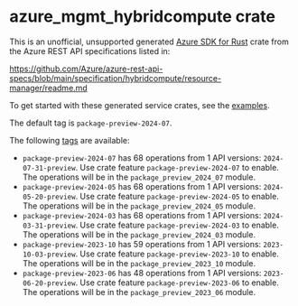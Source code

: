 # azure_mgmt_hybridcompute crate

This is an unofficial, unsupported generated [Azure SDK for Rust](https://github.com/Azure/azure-sdk-for-rust/tree/legacy) crate from the Azure REST API specifications listed in:

https://github.com/Azure/azure-rest-api-specs/blob/main/specification/hybridcompute/resource-manager/readme.md

To get started with these generated service crates, see the [examples](https://github.com/Azure/azure-sdk-for-rust/blob/legacy/services/README.md#examples).

The default tag is `package-preview-2024-07`.

The following [tags](https://github.com/Azure/azure-sdk-for-rust/blob/legacy/services/tags.md) are available:

- `package-preview-2024-07` has 68 operations from 1 API versions: `2024-07-31-preview`. Use crate feature `package-preview-2024-07` to enable. The operations will be in the `package_preview_2024_07` module.
- `package-preview-2024-05` has 68 operations from 1 API versions: `2024-05-20-preview`. Use crate feature `package-preview-2024-05` to enable. The operations will be in the `package_preview_2024_05` module.
- `package-preview-2024-03` has 68 operations from 1 API versions: `2024-03-31-preview`. Use crate feature `package-preview-2024-03` to enable. The operations will be in the `package_preview_2024_03` module.
- `package-preview-2023-10` has 59 operations from 1 API versions: `2023-10-03-preview`. Use crate feature `package-preview-2023-10` to enable. The operations will be in the `package_preview_2023_10` module.
- `package-preview-2023-06` has 48 operations from 1 API versions: `2023-06-20-preview`. Use crate feature `package-preview-2023-06` to enable. The operations will be in the `package_preview_2023_06` module.